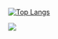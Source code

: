 [![Top Langs](https://github-readme-stats.vercel.app/api/top-langs/?username=daniilshamraev)](https://github.com/anuraghazra/github-readme-stats)

![](https://komarev.com/ghpvc/?username=daniilshamraev&style=flat-square)
